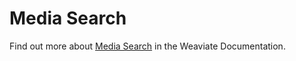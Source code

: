 # Media Search

Find out more about [Media Search](https://weaviate.io/developers/weaviate/search/image#overview) in the Weaviate Documentation.
